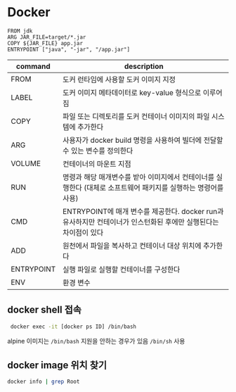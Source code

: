 # Docker

```
FROM jdk
ARG JAR_FILE=target/*.jar
COPY ${JAR_FILE} app.jar
ENTRYPOINT ["java", "-jar", "/app.jar"]
```

| command    | description                                                  |
| ---------- | ------------------------------------------------------------ |
| FROM       | 도커 런타임에 사용할 도커 이미지 지정                        |
| LABEL      | 도커 이미지 메타데이터로 key-value 형식으로 이루어짐         |
| COPY       | 파일 또는 디렉토리를 도커 컨테이너 이미지의 파일 시스템에 추가한다 |
| ARG        | 사용자가 docker build 명령을 사용하여 빌더에 전달할 수 있는 변수를 정의한다 |
| VOLUME     | 컨테이너의 마운트 지점                                       |
| RUN        | 명령과 해당 매개변수를 받아 이미지에서 컨테이너를 실행한다 (대체로 소프트웨어 패키지를 실행하는 명령어를 사용) |
| CMD        | ENTRYPOINT에 매개 변수를 제공한다. docker run과 유사하지만 컨테이너가 인스턴화된 후에만 실행된다는 차이점이 있다 |
| ADD        | 원천에서 파일을 복사하고 컨테이너 대상 위치에 추가한다       |
| ENTRYPOINT | 실행 파일로 실행할 컨테이너를 구성한다                       |
| ENV        | 환경 변수                                                    |

## docker shell 접속

```sh
 docker exec -it [docker ps ID] /bin/bash
```
alpine 이미지는 `/bin/bash` 지원을 안하는 경우가 있음 `/bin/sh` 사용

## docker image 위치 찾기

```sh
docker info | grep Root
```

